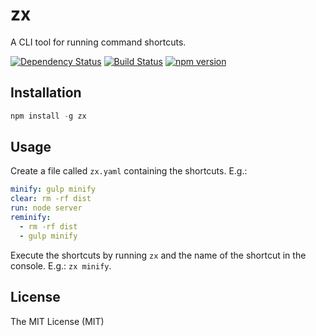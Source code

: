 # zx

A CLI tool for running command shortcuts.

[![Dependency Status](https://david-dm.org/zkochan/zx/status.svg?style=flat)](https://david-dm.org/zkochan/zx)
[![Build Status](http://img.shields.io/travis/zkochan/zx.svg?style=flat)](https://travis-ci.org/zkochan/zx)
[![npm version](https://badge.fury.io/js/zx.svg)](http://badge.fury.io/js/zx)


## Installation

```js
npm install -g zx
```


## Usage

Create a file called `zx.yaml` containing the shortcuts. E.g.:

```yaml
minify: gulp minify
clear: rm -rf dist
run: node server
reminify:
  - rm -rf dist
  - gulp minify
```

Execute the shortcuts by running `zx` and the name of the shortcut in the console. E.g.: `zx minify`.


## License

The MIT License (MIT)
